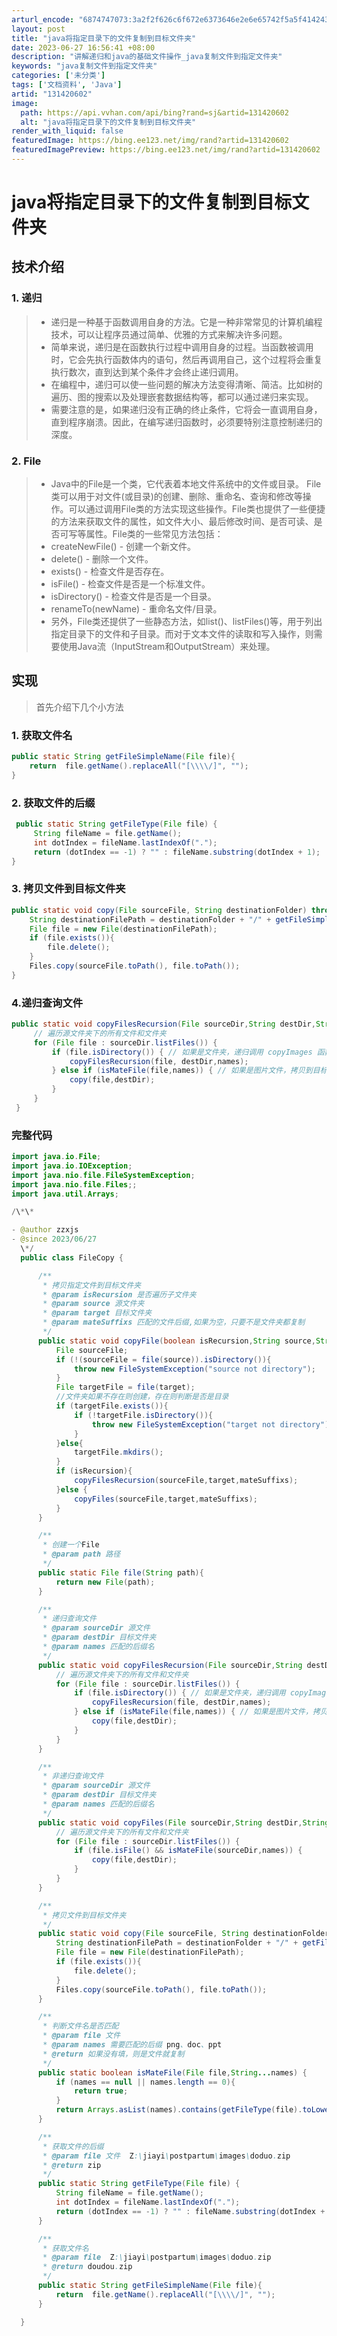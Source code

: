 ```yaml
---
arturl_encode: "6874747073:3a2f2f626c6f672e6373646e2e6e65742f5a5f414243445a2f:61727469636c652f64657461696c732f313331343230363032"
layout: post
title: "java将指定目录下的文件复制到目标文件夹"
date: 2023-06-27 16:56:41 +08:00
description: "讲解递归和java的基础文件操作_java复制文件到指定文件夹"
keywords: "java复制文件到指定文件夹"
categories: ['未分类']
tags: ['文档资料', 'Java']
artid: "131420602"
image:
  path: https://api.vvhan.com/api/bing?rand=sj&artid=131420602
  alt: "java将指定目录下的文件复制到目标文件夹"
render_with_liquid: false
featuredImage: https://bing.ee123.net/img/rand?artid=131420602
featuredImagePreview: https://bing.ee123.net/img/rand?artid=131420602
---
```


# java将指定目录下的文件复制到目标文件夹

## 技术介绍

### 1. 递归

> * 递归是一种基于函数调用自身的方法。它是一种非常常见的计算机编程技术，可以让程序员通过简单、优雅的方式来解决许多问题。
> * 简单来说，递归是在函数执行过程中调用自身的过程。当函数被调用时，它会先执行函数体内的语句，然后再调用自己，这个过程将会重复执行数次，直到达到某个条件才会终止递归调用。
> * 在编程中，递归可以使一些问题的解决方法变得清晰、简洁。比如树的遍历、图的搜索以及处理嵌套数据结构等，都可以通过递归来实现。
> * 需要注意的是，如果递归没有正确的终止条件，它将会一直调用自身，直到程序崩溃。因此，在编写递归函数时，必须要特别注意控制递归的深度。

### 2. File

> * Java中的File是一个类，它代表着本地文件系统中的文件或目录。 File类可以用于对文件(或目录)的创建、删除、重命名、查询和修改等操作。可以通过调用File类的方法实现这些操作。File类也提供了一些便捷的方法来获取文件的属性，如文件大小、最后修改时间、是否可读、是否可写等属性。File类的一些常见方法包括：
> * createNewFile() - 创建一个新文件。
> * delete() - 删除一个文件。
> * exists() - 检查文件是否存在。
> * isFile() - 检查文件是否是一个标准文件。
> * isDirectory() - 检查文件是否是一个目录。
> * renameTo(newName) - 重命名文件/目录。
> * 另外，File类还提供了一些静态方法，如list()、listFiles()等，用于列出指定目录下的文件和子目录。而对于文本文件的读取和写入操作，则需要使用Java流（InputStream和OutputStream）来处理。

## 实现

> 首先介绍下几个小方法

### 1. 获取文件名

```java
public static String getFileSimpleName(File file){
    return  file.getName().replaceAll("[\\\\/]", "");
}

```

### 2. 获取文件的后缀

```java
 public static String getFileType(File file) {
     String fileName = file.getName();
     int dotIndex = fileName.lastIndexOf(".");
     return (dotIndex == -1) ? "" : fileName.substring(dotIndex + 1);
}

```

### 3. 拷贝文件到目标文件夹

```java
public static void copy(File sourceFile, String destinationFolder) throws IOException {
    String destinationFilePath = destinationFolder + "/" + getFileSimpleName(sourceFile);
    File file = new File(destinationFilePath);
    if (file.exists()){
        file.delete();
    }
    Files.copy(sourceFile.toPath(), file.toPath());
}

```

### 4.递归查询文件

```java
public static void copyFilesRecursion(File sourceDir,String destDir,String...names) throws IOException {
     // 遍历源文件夹下的所有文件和文件夹
     for (File file : sourceDir.listFiles()) {
         if (file.isDirectory()) { // 如果是文件夹，递归调用 copyImages 函数
             copyFilesRecursion(file, destDir,names);
         } else if (isMateFile(file,names)) { // 如果是图片文件，拷贝到目标文件夹中
             copy(file,destDir);
         }
     }
 }

```

### 完整代码

```java
import java.io.File;
import java.io.IOException;
import java.nio.file.FileSystemException;
import java.nio.file.Files;;
import java.util.Arrays;

/\*\*

- @author zzxjs
- @since 2023/06/27
  \*/
  public class FileCopy {

      /**
       * 拷贝指定文件到目标文件夹
       * @param isRecursion 是否遍历子文件夹
       * @param source 源文件夹
       * @param target 目标文件夹
       * @param mateSuffixs 匹配的文件后缀,如果为空，只要不是文件夹都复制
       */
      public static void copyFile(boolean isRecursion,String source,String target,String...mateSuffixs) throws Exception {
          File sourceFile;
          if (!(sourceFile = file(source)).isDirectory()){
              throw new FileSystemException("source not directory");
          }
          File targetFile = file(target);
          //文件夹如果不存在则创建，存在则判断是否是目录
          if (targetFile.exists()){
              if (!targetFile.isDirectory()){
                  throw new FileSystemException("target not directory");
              }
          }else{
              targetFile.mkdirs();
          }
          if (isRecursion){
              copyFilesRecursion(sourceFile,target,mateSuffixs);
          }else {
              copyFiles(sourceFile,target,mateSuffixs);
          }
      }

      /**
       * 创建一个File
       * @param path 路径
       */
      public static File file(String path){
          return new File(path);
      }

      /**
       * 递归查询文件
       * @param sourceDir 源文件
       * @param destDir 目标文件夹
       * @param names 匹配的后缀名
       */
      public static void copyFilesRecursion(File sourceDir,String destDir,String...names) throws IOException {
          // 遍历源文件夹下的所有文件和文件夹
          for (File file : sourceDir.listFiles()) {
              if (file.isDirectory()) { // 如果是文件夹，递归调用 copyImages 函数
                  copyFilesRecursion(file, destDir,names);
              } else if (isMateFile(file,names)) { // 如果是图片文件，拷贝到目标文件夹中
                  copy(file,destDir);
              }
          }
      }

      /**
       * 非递归查询文件
       * @param sourceDir 源文件
       * @param destDir 目标文件夹
       * @param names 匹配的后缀名
       */
      public static void copyFiles(File sourceDir,String destDir,String...names) throws IOException {
          // 遍历源文件夹下的所有文件和文件夹
          for (File file : sourceDir.listFiles()) {
              if (file.isFile() && isMateFile(sourceDir,names)) {
                  copy(file,destDir);
              }
          }
      }

      /**
       * 拷贝文件到目标文件夹
       */
      public static void copy(File sourceFile, String destinationFolder) throws IOException {
          String destinationFilePath = destinationFolder + "/" + getFileSimpleName(sourceFile);
          File file = new File(destinationFilePath);
          if (file.exists()){
              file.delete();
          }
          Files.copy(sourceFile.toPath(), file.toPath());
      }

      /**
       * 判断文件名是否匹配
       * @param file 文件
       * @param names 需要匹配的后缀 png、doc、ppt
       * @return 如果没有填，则是文件就复制
       */
      public static boolean isMateFile(File file,String...names) {
          if (names == null || names.length == 0){
              return true;
          }
          return Arrays.asList(names).contains(getFileType(file).toLowerCase());
      }

      /**
       * 获取文件的后缀
       * @param file 文件  Z:\jiayi\postpartum\images\doduo.zip
       * @return zip
       */
      public static String getFileType(File file) {
          String fileName = file.getName();
          int dotIndex = fileName.lastIndexOf(".");
          return (dotIndex == -1) ? "" : fileName.substring(dotIndex + 1);
      }

      /**
       * 获取文件名
       * @param file  Z:\jiayi\postpartum\images\doduo.zip
       * @return doudou.zip
       */
      public static String getFileSimpleName(File file){
          return  file.getName().replaceAll("[\\\\/]", "");
      }

  }


```